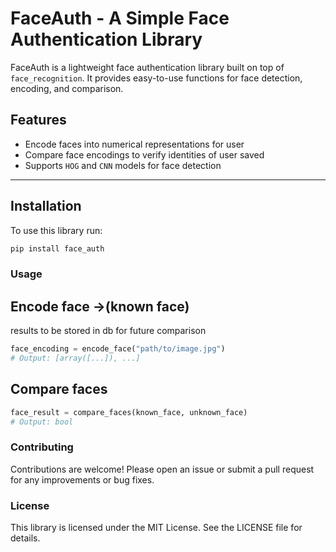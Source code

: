 # FaceAuth - A Simple Face Authentication Library

FaceAuth is a lightweight face authentication library built on top of `face_recognition`. It provides easy-to-use functions for face detection, encoding, and comparison.

## Features
- Encode faces into numerical representations for user
- Compare face encodings to verify identities of user saved
- Supports `HOG` and `CNN` models for face detection

---

## Installation

To use this library run:

```bash
pip install face_auth
```

### Usage

## Encode face ->(known face)
results to be stored in db for future comparison

```python
face_encoding = encode_face("path/to/image.jpg")
# Output: [array([...]), ...]
```
## Compare faces

```python
face_result = compare_faces(known_face, unknown_face)
# Output: bool
```

### Contributing
Contributions are welcome! Please open an issue or submit a pull request for any improvements or bug fixes.

### License
This library is licensed under the MIT License. See the LICENSE file for details.